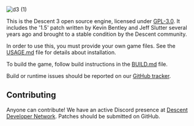![d3 (1)](https://github.com/DescentDevelopers/Descent3/assets/47716344/82ba0911-ee32-4565-84ee-b432c215ab95)

This is the Descent 3 open source engine, licensed under [GPL-3.0](https://github.com/DescentDevelopers/Descent3?tab=GPL-3.0-1-ov-file). It includes the '1.5' patch written by Kevin Bentley and Jeff Slutter several years ago and brought to a stable condition by the Descent community.

In order to use this, you must provide your own game files. See the [USAGE.md](USAGE.md) file for details about installation.

To build the game, follow build instructions in the [BUILD.md](BUILD.md) file.

Build or runtime issues should be reported on our [GitHub tracker](https://github.com/DescentDevelopers/Descent3/issues).

## Contributing
Anyone can contribute! We have an active Discord presence at [Descent Developer Network](https://discord.gg/GNy5CUQ). Patches should be submitted on GitHub.
